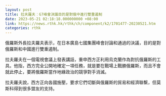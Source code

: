 ```yaml
---
layout: post
title: 拉夫羅夫︰G7峰會決議目的是對俄中進行雙重遏制
date: 2023-05-21 02:18:18.000000000 +08:00
link: https://news.rthk.hk/rthk/ch/component/k2/1701477-20230521.htm
categories: rthk
---
```


俄羅斯外長拉夫羅夫表示，在日本廣島七國集團峰會討論和通過的決議，目的是對俄羅斯和中國進行雙重遏制。

拉夫羅夫在一個電視會議上發表講話，重申西方正利用烏克蘭作為對抗俄羅斯的工具。他指，西方完全公開地確定一項任務，就是要在戰場上戰勝俄羅斯，而且不會就此停止，要將俄羅斯當作地緣政治的競爭對手消滅。

拉夫羅夫說，西方正向各國施壓，要求它們切斷與俄羅斯的貿易和經濟聯繫，但莫斯科得到很多盟友的支持。
